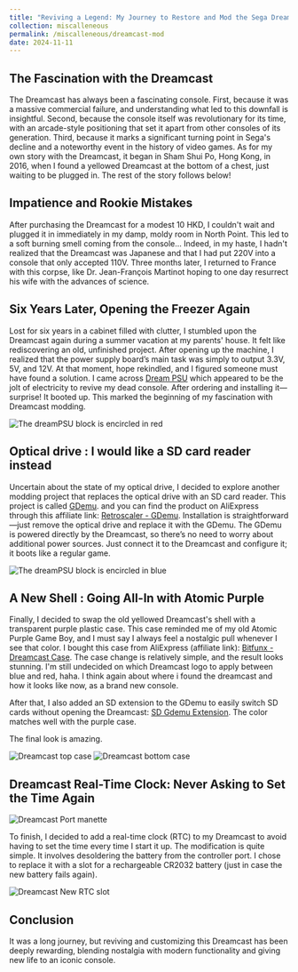 ```yaml
---
title: "Reviving a Legend: My Journey to Restore and Mod the Sega Dreamcast"
collection: miscalleneous
permalink: /miscalleneous/dreamcast-mod
date: 2024-11-11
---
```


## The Fascination with the Dreamcast

The Dreamcast has always been a fascinating console. First, because it was a massive commercial failure, and understanding what led to this downfall is insightful. Second, because the console itself was revolutionary for its time, with an arcade-style positioning that set it apart from other consoles of its generation. Third, because it marks a significant turning point in Sega's decline and a noteworthy event in the history of video games. As for my own story with the Dreamcast, it began in Sham Shui Po, Hong Kong, in 2016, when I found a yellowed Dreamcast at the bottom of a chest, just waiting to be plugged in. The rest of the story follows below!

## Impatience and Rookie Mistakes

After purchasing the Dreamcast for a modest 10 HKD, I couldn't wait and plugged it in immediately in my damp, moldy room in North Point. This led to a soft burning smell coming from the console... Indeed, in my haste, I hadn't realized that the Dreamcast was Japanese and that I had put 220V into a console that only accepted 110V. Three months later, I returned to France with this corpse, like Dr. Jean-François Martinot hoping to one day resurrect his wife with the advances of science.


## Six Years Later, Opening the Freezer Again

Lost for six years in a cabinet filled with clutter, I stumbled upon the Dreamcast again during a summer vacation at my parents' house. It felt like rediscovering an old, unfinished project. After opening up the machine, I realized that the power supply board’s main task was simply to output 3.3V, 5V, and 12V. At that moment, hope rekindled, and I figured someone must have found a solution. I came across [Dream PSU](https://www.dreammods.net/psu.html) which appeared to be the jolt of electricity to revive my dead console. After ordering and installing it—surprise! It booted up. This marked the beginning of my fascination with Dreamcast modding.

![The dreamPSU block is encircled in red](/images/DreamPSUblock2.jpg)


## Optical drive : I would like a SD card reader instead

Uncertain about the state of my optical drive, I decided to explore another modding project that replaces the optical drive with an SD card reader. This project is called [GDemu](https://gdemu.wordpress.com/installation/gdemu-installation/).  and you can find the product on AliExpress through this affiliate link: [Retroscaler - GDemu](https://fr.aliexpress.com/item/1005005772235125.html?spm=a2g0o.order_list.order_list_main.319.6a5b5e5bA9Yqwn&gatewayAdapt=glo2fra). Installation is straightforward—just remove the optical drive and replace it with the GDemu. The GDemu is powered directly by the Dreamcast, so there’s no need to worry about additional power sources. Just connect it to the Dreamcast and configure it; it boots like a regular game.

![The dreamPSU block is encircled in blue](/images/DreamPSUblock2.jpg)



## A New Shell : Going All-In with Atomic Purple

Finally, I decided to swap the old yellowed Dreamcast's shell with a transparent purple plastic case. This case reminded me of my old Atomic Purple Game Boy, and I must say I always feel a nostalgic pull whenever I see that color. I bought this case from AliExpress (affiliate link): [Bitfunx - Dreamcast Case](https://fr.aliexpress.com/item/1005005764315288.html?spm=a2g0o.order_list.order_list_main.264.6a5b5e5bA9Yqwn&gatewayAdapt=glo2fra). The case change is relatively simple, and the result looks stunning. I'm still undecided on which Dreamcast logo to apply between blue and red, haha. I think again about where i found the dreamcast and how it looks like now, as a brand new console.

After that, I also added an SD extension to the GDemu to easily switch SD cards without opening the Dreamcast: [SD Gdemu Extension](https://fr.aliexpress.com/item/1005007532461191.html?spm=a2g0o.order_list.order_list_main.279.6a5b5e5bA9Yqwn&gatewayAdapt=glo2fra). The color matches well with the purple case.

The final look is amazing.

![Dreamcast top case](/images/topcase.jpg)
![Dreamcast bottom case](/images/bottomcase.jpg)


## Dreamcast Real-Time Clock: Never Asking to Set the Time Again

![Dreamcast Port manette](/images/portmanette.jpg)

To finish, I decided to add a real-time clock (RTC) to my Dreamcast to avoid having to set the time every time I start it up. The modification is quite simple. It involves desoldering the battery from the controller port. I chose to replace it with a slot for a rechargeable CR2032 battery (just in case the new battery fails again).

![Dreamcast New RTC slot](/images/rtc.jpg)

## Conclusion

It was a long journey, but reviving and customizing this Dreamcast has been deeply rewarding, blending nostalgia with modern functionality and giving new life to an iconic console.